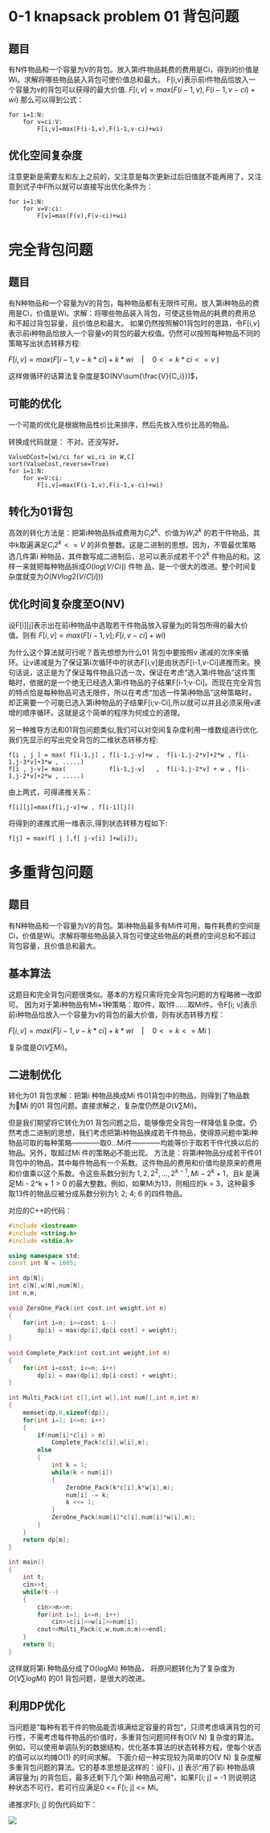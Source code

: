 # 0-1 knapsack problem 01 背包问题
## 题目
有N件物品和一个容量为V的背包。放入第i件物品耗费的费用是Ci，得到的价值是Wi。求解将哪些物品装入背包可使价值总和最大。
F[i,v]表示前i件物品恰放入一个容量为v的背包可以获得的最大价值.
$F[i,v]=max(F(i-1,v),F(i-1,v-ci)+wi)$
那么可以得到公式：
```
for i=1:N:
    for v=ci:V:
        F[i,v]=max(F(i-1,v),F(i-1,v-ci)+wi)
```
## 优化空间复杂度
注意更新是需要左和左上之前的，又注意是每次更新过后旧值就不能再用了，又注意到式子中F所以就可以直接写出优化条件为：
```
for i=1:N:
    for v=V:ci:
        F[v]=max(F(v),F(v-ci)+wi)
```

# 完全背包问题
## 题目
有N种物品和一个容量为V的背包，每种物品都有无限件可用。放入第i种物品的费用是Ci，价值是Wi。求解：将哪些物品装入背包，可使这些物品的耗费的费用总和不超过背包容量，且价值总和最大。
如果仍然按照解01背包时的思路，令F[i,v]表示前i种物品恰放入一个容量v的背包的最大权值。仍然可以按照每种物品不同的策略写出状态转移方程:

$F[i,v]=max(F[i-1,v-k*ci]+k*wi \quad | \quad 0<=k*ci<=v \ )$

这样做循环的话算法复杂度是$O(NV\sum{\frac{V}{C_i}})$，

## 可能的优化
一个可能的优化是根据物品性价比来排序，然后先放入性价比高的物品。

转换成代码就是：
不对。还没写好。
```
ValueDCost=[wi/ci for wi,ci in W,C]
sort(ValueCost,reverse=True)
for i=1:N:
    for v=V:ci:
        F[i,v]=max(F(i-1,v),F(i-1,v-ci)+wi)
```

## 转化为01背包
高效的转化方法是：把第i种物品拆成费用为$C_i2^k$、价值为$W_i2^k$ 的若干件物品，其中k取遍满足$C_i2^k<=V$ 的非负整数。这是二进制的思想。因为，不管最优策略选几件第i 种物品，其件数写成二进制后，总可以表示成若干个$2^k$ 件物品的和。这样一来就把每种物品拆成$O(log ⌊V /Ci⌋)$ 件物
品，是一个很大的改进。整个时间复杂度就变为$O(NVlog2(V/C[i]))$

## 优化时间复杂度至O(NV)
设F[i][j]表示出在前i种物品中选取若干件物品放入容量为j的背包所得的最大价值。则有
$F[i,v] = max(F[i-1,v]; F[i,v-ci]+wi)$

为什么这个算法就可行呢？首先想想为什么01 背包中要按照v 递减的次序来循环。让v递减是为了保证第i次循环中的状态F[i,v]是由状态F[i-1,v-Ci]递推而来。换句话说，这正是为了保证每件物品只选一次，保证在考虑“选入第i件物品”这件策略时，依据的是一个绝无已经选入第i件物品的子结果F[i-1;v-Ci]。而现在完全背包的特点恰是每种物品可选无限件，所以在考虑“加选一件第i种物品”这种策略时，却正需要一个可能已选入第i种物品的子结果F[i;v-Ci],所以就可以并且必须采用v递增的顺序循环。这就是这个简单的程序为何成立的道理。


另一种推导方法和01背包问题类似,我们可以对空间复杂度利用一维数组进行优化.我们先显示的写出完全背包的二维状态转移方程:
```
f[i , j ] = max( f[i-1,j] , f[i-1,j-v]+w ,  f[i-1,j-2*v]+2*w , f[i-1,j-3*v]+3*w , .....)
f[i , j-v]= max(            f[i-1,j-v]   ,  f[i-1,j-2*v] + w , f[i-1,j-2*v]+2*w , .....)
```
由上两式，可得递推关系：   
```
f[i][j]=max(f[i,j-v]+w , f[i-1][j]) 
```

将得到的递推式用一维表示,得到状态转移方程如下:
```
f[j] = max(f[ j ],f[ j-v[i] ]+w[i]);
```

# 多重背包问题
## 题目
有N种物品和一个容量为V的背包。第i种物品最多有Mi件可用，每件耗费的空间是Ci，价值是Wi。求解将哪些物品装入背包可使这些物品的耗费的空间总和不超过背包容量，且价值总和最大。
## 基本算法
这题目和完全背包问题很类似。基本的方程只需将完全背包问题的方程略微一改即可。
因为对于第i种物品有Mi+1种策略：取0件，取1件……取Mi件。令F[i; v]表示前i种物品恰放入一个容量为v的背包的最大价值，则有状态转移方程：

$F[i,v]=max(F[i-1,v-k*ci]+k*wi \quad | \quad 0<=k<=Mi \ )$

复杂度是$O(V\sum Mi)$。

## 二进制优化
转化为01 背包求解：把第i 种物品换成Mi 件01背包中的物品，则得到了物品数为Mi 的01 背包问题。直接求解之，复杂度仍然是$O(V\sum Mi)$。

但是我们期望将它转化为01 背包问题之后，能够像完全背包一样降低复杂度。仍然考虑二进制的思想，我们考虑把第i种物品换成若干件物品，使得原问题中第i种物品可取的每种策略————取0...Mi件————均能等价于取若干件代换以后的物品。另外，取超过Mi 件的策略必不能出现。
方法是：将第i种物品分成若干件01背包中的物品，其中每件物品有一个系数。这件物品的费用和价值均是原来的费用和价值乘以这个系数。令这些系数分别为
$1,2,2^2,...,2^{k-1},Mi-2^k+1$，且k 是满足Mi - 2^k + 1 > 0 的最大整数。例如，如果Mi为13，则相应的k = 3，这种最多取13件的物品应被分成系数分别为1; 2; 4; 6 的四件物品。

对应的C++的代码：
```C++
#include <iostream>
#include <string.h>
#include <stdio.h>
 
using namespace std;
const int N = 1005;
 
int dp[N];
int c[N],w[N],num[N];
int n,m;
 
void ZeroOne_Pack(int cost,int weight,int n)
{
    for(int i=n; i>=cost; i--)
        dp[i] = max(dp[i],dp[i-cost] + weight);
}
 
void Complete_Pack(int cost,int weight,int n)
{
    for(int i=cost; i<=n; i++)
        dp[i] = max(dp[i],dp[i-cost] + weight);
}
 
int Multi_Pack(int c[],int w[],int num[],int n,int m)
{
    memset(dp,0,sizeof(dp));
    for(int i=1; i<=n; i++)
    {
        if(num[i]*c[i] > m)
            Complete_Pack(c[i],w[i],m);
        else
        {
            int k = 1;
            while(k < num[i])
            {
                ZeroOne_Pack(k*c[i],k*w[i],m);
                num[i] -= k;
                k <<= 1;
            }
            ZeroOne_Pack(num[i]*c[i],num[i]*w[i],m);
        }
    }
    return dp[m];
}
 
int main()
{
    int t;
    cin>>t;
    while(t--)
    {
        cin>>m>>n;
        for(int i=1; i<=n; i++)
            cin>>c[i]>>w[i]>>num[i];
        cout<<Multi_Pack(c,w,num,n,m)<<endl;
    }
    return 0;
}
```

这样就将第i 种物品分成了O(logMi) 种物品， 将原问题转化为了复杂度为$O(V\sum logMi)$ 的01 背包问题，是很大的改进。

## 利用DP优化
当问题是“每种有若干件的物品能否填满给定容量的背包”，只须考虑填满背包的可行性，不需考虑每件物品的价值时，多重背包问题同样有O(V N) 复杂度的算法。例如，可以使用单调队列的数据结构，优化基本算法的状态转移方程，使每个状态的值可以以均摊O(1) 的时间求解。
下面介绍一种实现较为简单的O(V N) 复杂度解多重背包问题的算法。它的基本思想是这样的：设F[i，j] 表示“用了前i 种物品填满容量为j 的背包后，最多还剩下几个第i 种物品可用”，如果F[i; j] = -1 则说明这种状态不可行，若可行应满足0 <= F[i; j] <= Mi。

递推求F[i; j] 的伪代码如下：

![](%202020-07-25-23-27-51.png)

